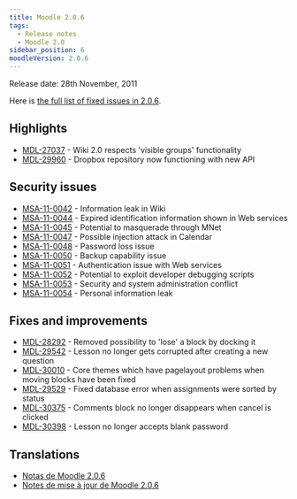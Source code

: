 ```yaml
---
title: Moodle 2.0.6
tags:
  - Release notes
  - Moodle 2.0
sidebar_position: 6
moodleVersion: 2.0.6
---
```

Release date: 28th November, 2011

Here is [the full list of fixed issues in 2.0.6](http://moodle.atlassian.net/secure/IssueNavigator!executeAdvanced.jspa?jqlQuery=project+%3D+mdl+and+resolution+%3D+fixed+AND+fixVersion+in+%28%222.0.6%22%29+ORDER+BY+priority+DESC&runQuery=true&clear=true).

## Highlights

- [MDL-27037](https://moodle.atlassian.net/browse/MDL-27037) - Wiki 2.0 respects 'visible groups' functionality
- [MDL-29960](https://moodle.atlassian.net/browse/MDL-29960) - Dropbox repository now functioning with new API

## Security issues

- [MSA-11-0042](http://moodle.org/mod/forum/discuss.php?d=191747) - Information leak in Wiki
- [MSA-11-0044](http://moodle.org/mod/forum/discuss.php?d=191750) - Expired identification information shown in Web services
- [MSA-11-0045](http://moodle.org/mod/forum/discuss.php?d=191751) - Potential to masquerade through MNet
- [MSA-11-0047](http://moodle.org/mod/forum/discuss.php?d=191754) - Possible injection attack in Calendar
- [MSA-11-0048](http://moodle.org/mod/forum/discuss.php?d=191755) - Password loss issue
- [MSA-11-0050](http://moodle.org/mod/forum/discuss.php?d=191758) - Backup capability issue
- [MSA-11-0051](http://moodle.org/mod/forum/discuss.php?d=191759) - Authentication issue with Web services
- [MSA-11-0052](http://moodle.org/mod/forum/discuss.php?d=191760) - Potential to exploit developer debugging scripts
- [MSA-11-0053](http://moodle.org/mod/forum/discuss.php?d=191761) - Security and system administration conflict
- [MSA-11-0054](http://moodle.org/mod/forum/discuss.php?d=191762) - Personal information leak

## Fixes and improvements

- [MDL-28292](https://moodle.atlassian.net/browse/MDL-28292) - Removed possibility to 'lose' a block by docking it
- [MDL-29542](https://moodle.atlassian.net/browse/MDL-29542) - Lesson no longer gets corrupted after creating a new question
- [MDL-30010](https://moodle.atlassian.net/browse/MDL-30010) - Core themes which have pagelayout problems when moving blocks have been fixed
- [MDL-29529](https://moodle.atlassian.net/browse/MDL-29529) - Fixed database error when assignments were sorted by status
- [MDL-30375](https://moodle.atlassian.net/browse/MDL-30375) - Comments block no longer disappears when cancel is clicked
- [MDL-30398](https://moodle.atlassian.net/browse/MDL-30398) - Lesson no longer accepts blank password

## Translations

- [Notas de Moodle 2.0.6](https://docs.moodle.org/es/Notas_de_Moodle_2.0.6)
- [Notes de mise à jour de Moodle 2.0.6](https://docs.moodle.org/fr/Notes_de_mise_à_jour_de_Moodle_2.0.6)
